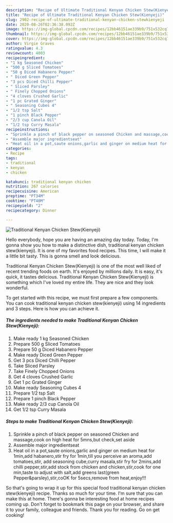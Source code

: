 ```yaml
---
description: "Recipe of Ultimate Traditional Kenyan Chicken Stew(Kienyeji)"
title: "Recipe of Ultimate Traditional Kenyan Chicken Stew(Kienyeji)"
slug: 2902-recipe-of-ultimate-traditional-kenyan-chicken-stewkienyeji
date: 2020-08-26T02:36:38.092Z
image: https://img-global.cpcdn.com/recipes/12bb46151ae339b9/751x532cq70/traditional-kenyan-chicken-stewkienyeji-recipe-main-photo.jpg
thumbnail: https://img-global.cpcdn.com/recipes/12bb46151ae339b9/751x532cq70/traditional-kenyan-chicken-stewkienyeji-recipe-main-photo.jpg
cover: https://img-global.cpcdn.com/recipes/12bb46151ae339b9/751x532cq70/traditional-kenyan-chicken-stewkienyeji-recipe-main-photo.jpg
author: Virgie Graves
ratingvalue: 4.3
reviewcount: 4003
recipeingredient:
- "1 kg Seasoned Chicken"
- "500 g Sliced Tomatoes"
- "50 g Diced Habanero Pepper"
- " Diced Green Pepper"
- "3 pcs Diced Chilli Pepper"
- " Sliced Parsley"
- " Finely Chopped Onions"
- "4 cloves Crushed Garlic"
- "1 pc Grated Ginger"
- " Seasoning Cubes 4"
- "1/2 tsp Salt"
- "1 pinch Black Pepper"
- "2/3 cup Canola Oil"
- "1/2 tsp Curry Masala"
recipeinstructions:
- "Sprinkle a pinch of black pepper on seasoned Chicken and massage,cook on high heat for 5mns,but check,set aside"
- "Assemble major ingredientseat"
- "Heat oil in a pot,saute onions,garlic and ginger on medium heat for 1min,add habanero,stir fry for 1min,till you perceive an aroma,add tomatoes,stir, add seasoning cube,curry masala,stir fry for 2mins,add chilli pepper,stir,add stock from chicken and chicken,stir,cook for one min,taste to adjust with salt,add greens last(green Pepper&amp;parsley),stir,coOK for 5secs,remove from heat,enjoy!!!"
categories:
- Recipe
tags:
- traditional
- kenyan
- chicken

katakunci: traditional kenyan chicken 
nutrition: 267 calories
recipecuisine: American
preptime: "PT34M"
cooktime: "PT40M"
recipeyield: "2"
recipecategory: Dinner

---
```



![Traditional Kenyan Chicken Stew(Kienyeji)](https://img-global.cpcdn.com/recipes/12bb46151ae339b9/751x532cq70/traditional-kenyan-chicken-stewkienyeji-recipe-main-photo.jpg)

Hello everybody, hope you are having an amazing day today. Today, I'm gonna show you how to make a distinctive dish, traditional kenyan chicken stew(kienyeji). It is one of my favorites food recipes. This time, I will make it a little bit tasty. This is gonna smell and look delicious.



Traditional Kenyan Chicken Stew(Kienyeji) is one of the most well liked of recent trending foods on earth. It's enjoyed by millions daily. It is easy, it's quick, it tastes delicious. Traditional Kenyan Chicken Stew(Kienyeji) is something which I've loved my entire life. They are nice and they look wonderful.


To get started with this recipe, we must first prepare a few components. You can cook traditional kenyan chicken stew(kienyeji) using 14 ingredients and 3 steps. Here is how you can achieve it.

<!--inarticleads1-->

##### The ingredients needed to make Traditional Kenyan Chicken Stew(Kienyeji):

1. Make ready 1 kg Seasoned Chicken
1. Prepare 500 g Sliced Tomatoes
1. Prepare 50 g Diced Habanero Pepper
1. Make ready  Diced Green Pepper
1. Get 3 pcs Diced Chilli Pepper
1. Take  Sliced Parsley
1. Take  Finely Chopped Onions
1. Get 4 cloves Crushed Garlic
1. Get 1 pc Grated Ginger
1. Make ready  Seasoning Cubes 4
1. Prepare 1/2 tsp Salt
1. Prepare 1 pinch Black Pepper
1. Make ready 2/3 cup Canola Oil
1. Get 1/2 tsp Curry Masala




<!--inarticleads2-->

##### Steps to make Traditional Kenyan Chicken Stew(Kienyeji):

1. Sprinkle a pinch of black pepper on seasoned Chicken and massage,cook on high heat for 5mns,but check,set aside
1. Assemble major ingredientseat
1. Heat oil in a pot,saute onions,garlic and ginger on medium heat for 1min,add habanero,stir fry for 1min,till you perceive an aroma,add tomatoes,stir, add seasoning cube,curry masala,stir fry for 2mins,add chilli pepper,stir,add stock from chicken and chicken,stir,cook for one min,taste to adjust with salt,add greens last(green Pepper&amp;parsley),stir,coOK for 5secs,remove from heat,enjoy!!!




So that's going to wrap it up for this special food traditional kenyan chicken stew(kienyeji) recipe. Thanks so much for your time. I'm sure that you can make this at home. There's gonna be interesting food at home recipes coming up. Don't forget to bookmark this page on your browser, and share it to your family, colleague and friends. Thank you for reading. Go on get cooking!
